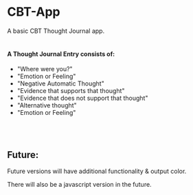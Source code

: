 # CBT-App
A basic CBT Thought Journal app.
<br><br>
#### A Thought Journal Entry consists of:
+ "Where were you?"
+ "Emotion or Feeling"
+ "Negative Automatic Thought"
+ "Evidence that supports that thought"
+ "Evidence that does not support that thought"
+ "Alternative thought"
+ "Emotion or Feeling"

<br><br>
## Future:
Future versions will have additional functionality & output color.

There will also be a javascript version in the future.
